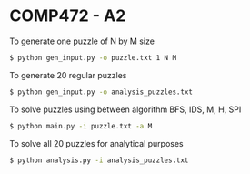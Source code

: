 # COMP472 - A2
To generate one puzzle of N by M size
```bash
$ python gen_input.py -o puzzle.txt 1 N M
```
To generate 20 regular puzzles
```bash
$ python gen_input.py -o analysis_puzzles.txt
```
To solve puzzles using between algorithm BFS, IDS, M, H, SPI 
```bash
$ python main.py -i puzzle.txt -a M
```
To solve all 20 puzzles for analytical purposes
```bash
$ python analysis.py -i analysis_puzzles.txt
```
